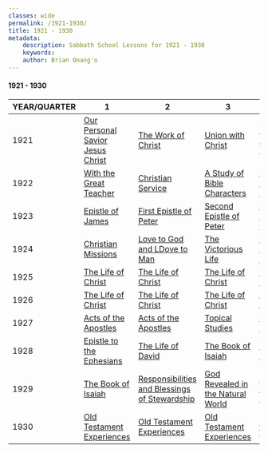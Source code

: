 ```yaml
---
classes: wide
permalink: /1921-1930/
title: 1921 - 1930
metadata:
    description: Sabbath School Lessons for 1921 - 1930
    keywords: 
    author: Brian Onang'o
---
```


#### 1921 - 1930

YEAR/QUARTER |   1  | 2| 3| 4
-------------|------------|---|--|---
1921 | [Our Personal Savior Jesus Christ](/1921-1930/1921/quarter1) | [The Work of Christ](/1921-1930/1921/quarter2) | [Union with Christ](/1921-1930/1921/quarter3) | [The Kingdom of Christ](/1921-1930/1921/quarter4) |
1922 | [With the Great Teacher](/1921-1930/1922/quarter1) | [Christian Service](/1921-1930/1922/quarter2) | [A Study of Bible Characters](/1921-1930/1922/quarter3) | [A Study of Bible Characters](/1921-1930/1922/quarter4) |
1923 | [Epistle of James](/1921-1930/1923/quarter1) | [First Epistle of Peter](/1921-1930/1923/quarter2) | [Second Epistle of Peter](/1921-1930/1923/quarter3) | [The Gifts and Fruits of the Spirit](/1921-1930/1923/quarter4) |
1924 | [Christian Missions](/1921-1930/1924/quarter1) | [Love to God and LDove to Man 	](/1921-1930/1924/quarter2) | [The Victorious Life](/1921-1930/1924/quarter3) | [The Christian Life](/1921-1930/1924/quarter4) |
1925 | [The Life of Christ](/1921-1930/1925/quarter1) | [The Life of Christ](/1921-1930/1925/quarter2) | [The Life of Christ](/1921-1930/1925/quarter3) | [The Life of Christ](/1921-1930/1925/quarter4) |
1926 | [The Life of Christ](/1921-1930/1926/quarter1) | [The Life of Christ](/1921-1930/1926/quarter2) | [The Life of Christ](/1921-1930/1926/quarter3) | [Acts of the Apostles](/1921-1930/1926/quarter4) |
1927 | [Acts of the Apostles](/1921-1930/1927/quarter1) | [Acts of the Apostles](/1921-1930/1927/quarter2) | [Topical Studies ](/1921-1930/1927/quarter3) | [Topical Studies ](/1921-1930/1927/quarter4) |
1928 | [Epistle to the Ephesians](/1921-1930/1928/quarter1) | [The Life of David](/1921-1930/1928/quarter2) | [The Book of Isaiah](/1921-1930/1928/quarter3) | [The Book of Isaiah](/1921-1930/1928/quarter4) |
1929 | [The Book of Isaiah](/1921-1930/1929/quarter1) | [Responsibilities and Blessings of Stewardship](/1921-1930/1929/quarter2) | [God Revealed in the Natural World](/1921-1930/1929/quarter3) | [Old Testament Experiences](/1921-1930/1929/quarter4) |
1930 | [Old Testament Experiences](/1921-1930/1930/quarter1) | [Old Testament Experiences](/1921-1930/1930/quarter2) | [Old Testament Experiences](/1921-1930/1930/quarter3) | [Epistle to the Romans](/1921-1930/1930/quarter4) |
